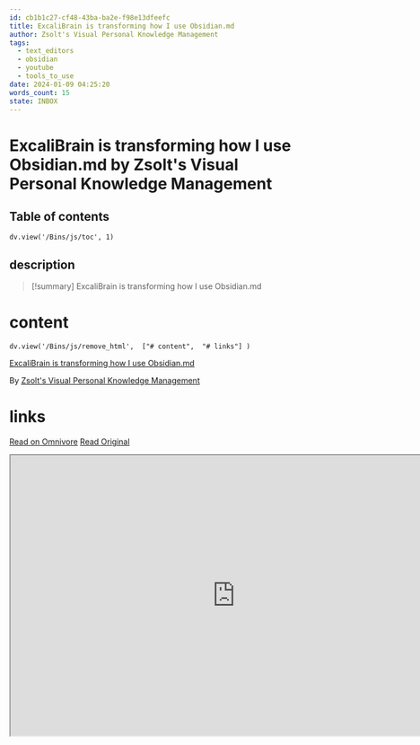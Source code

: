 ```yaml
---
id: cb1b1c27-cf48-43ba-ba2e-f98e13dfeefc
title: ExcaliBrain is transforming how I use Obsidian.md
author: Zsolt's Visual Personal Knowledge Management
tags:
  - text_editors
  - obsidian
  - youtube
  - tools_to_use
date: 2024-01-09 04:25:20
words_count: 15
state: INBOX
---
```


# ExcaliBrain is transforming how I use Obsidian.md by Zsolt's Visual Personal Knowledge Management
## Table of contents
```dataviewjs 
dv.view('/Bins/js/toc', 1) 
```


## description
>[!summary] 
> ExcaliBrain is transforming how I use Obsidian.md


# content
```dataviewjs 
dv.view('/Bins/js/remove_html',  ["# content",  "# links"] ) 
```
[ExcaliBrain is transforming how I use Obsidian.md](https://www.youtube.com/watch?v=gOkniMkDPyM)

By [Zsolt's Visual Personal Knowledge Management](https://www.youtube.com/@VisualPKM)



# links
[Read on Omnivore](https://omnivore.app/me/https-www-youtube-com-watch-v-g-okni-mk-d-py-m-18cec09d376)
[Read Original](https://www.youtube.com/watch?v=gOkniMkDPyM)

<iframe src="https://www.youtube.com/watch?v=gOkniMkDPyM"  width="800" height="500"></iframe>
